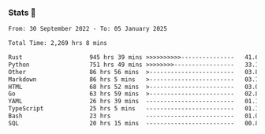 ### Stats 👋
<!--START_SECTION:waka-->

```txt
From: 30 September 2022 - To: 05 January 2025

Total Time: 2,269 hrs 8 mins

Rust                   945 hrs 39 mins >>>>>>>>>>---------------   41.68 %
Python                 751 hrs 49 mins >>>>>>>>-----------------   33.13 %
Other                  86 hrs 56 mins  >------------------------   03.83 %
Markdown               86 hrs 5 mins   >------------------------   03.79 %
HTML                   68 hrs 52 mins  >------------------------   03.04 %
Go                     63 hrs 59 mins  >------------------------   02.82 %
YAML                   26 hrs 39 mins  -------------------------   01.17 %
TypeScript             25 hrs 5 mins   -------------------------   01.11 %
Bash                   23 hrs          -------------------------   01.01 %
SQL                    20 hrs 15 mins  -------------------------   00.89 %
```

<!--END_SECTION:waka-->

<!--
**buhaytza2005/buhaytza2005** is a ✨ _special_ ✨ repository because its `README.md` (this file) appears on your GitHub profile.

Here are some ideas to get you started:

- 🔭 I’m currently working on ...
- 🌱 I’m currently learning ...
- 👯 I’m looking to collaborate on ...
- 🤔 I’m looking for help with ...
- 💬 Ask me about ...
- 📫 How to reach me: ...
- 😄 Pronouns: ...
- ⚡ Fun fact: ...
-->


